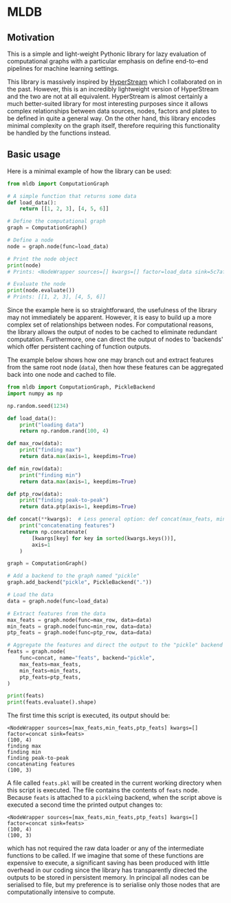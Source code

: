 # MLDB

## Motivation 

This is a simple and light-weight Pythonic library for lazy evaluation of computational graphs with a particular emphasis on define end-to-end pipelines for machine learning settings. 

This library is massively inspired by [HyperStream](https://github.com/IRC-SPHERE/HyperStream) which I collaborated on in the past. However, this is an incredibly lightweight version of HyperStream and the two are not at all equivalent. HyperStream is almost certainly a much better-suited library for most interesting purposes since it allows complex relationships between data sources, nodes, factors and plates to be defined in quite a general way. On the other hand, this library encodes minimal complexity on the graph itself, therefore requiring this functionality be handled by the functions instead.  

## Basic usage

Here is a minimal example of how the library can be used:

```python
from mldb import ComputationGraph

# A simple function that returns some data
def load_data(): 
    return [[1, 2, 3], [4, 5, 6]]

# Define the computational graph
graph = ComputationGraph()

# Define a node
node = graph.node(func=load_data)

# Print the node object
print(node) 
# Prints: <NodeWrapper sources=[] kwargs=[] factor=load_data sink=5c7afc35-184f-4830-ba08-5ae9ba47e67e>

# Evaluate the node
print(node.evaluate()) 
# Prints: [[1, 2, 3], [4, 5, 6]]
```

Since the example here is so straightforward, the usefulness of the library may not immediately be apparent. However, it is easy to build up a more complex set of relationships between nodes. For computational reasons, the library allows the output of nodes to be cached to eliminate redundant computation. Furthermore, one can direct the output of nodes to 'backends' which offer persistent caching of function outputs.  

The example below shows how one may branch out and extract features from the same root node (`data`), then how these features can be aggregated back into one node and cached to file. 

```python
from mldb import ComputationGraph, PickleBackend
import numpy as np 

np.random.seed(1234)

def load_data(): 
    print("loading data")
    return np.random.rand(100, 4)

def max_row(data): 
    print("finding max")
    return data.max(axis=1, keepdims=True)

def min_row(data): 
    print("finding min")
    return data.max(axis=1, keepdims=True)

def ptp_row(data): 
    print("finding peak-to-peak")
    return data.ptp(axis=1, keepdims=True)

def concat(**kwargs):  # Less general option: def concat(max_feats, min_feats, ptp_feats): ...
    print("concatenating features")
    return np.concatenate(
        [kwargs[key] for key in sorted(kwargs.keys())], 
        axis=1
    )

graph = ComputationGraph()

# Add a backend to the graph named "pickle"
graph.add_backend("pickle", PickleBackend("."))

# Load the data
data = graph.node(func=load_data)

# Extract features from the data
max_feats = graph.node(func=max_row, data=data)
min_feats = graph.node(func=min_row, data=data)
ptp_feats = graph.node(func=ptp_row, data=data)

# Aggregate the features and direct the output to the "pickle" backend
feats = graph.node(
    func=concat, name="feats", backend="pickle",
    max_feats=max_feats, 
    min_feats=min_feats, 
    ptp_feats=ptp_feats, 
)

print(feats) 
print(feats.evaluate().shape)  
```

The first time this script is executed, its output should be:

```
<NodeWrapper sources=[max_feats,min_feats,ptp_feats] kwargs=[] factor=concat sink=feats>
(100, 4)
finding max
finding min
finding peak-to-peak
concatenating features
(100, 3)
```

A file called `feats.pkl` will be created in the current working directory when this script is executed. The file contains the contents of `feats` node. Because `feats` is attached to a `pickle`ing backend, when the script above is executed a second time the printed output changes to: 

```
<NodeWrapper sources=[max_feats,min_feats,ptp_feats] kwargs=[] factor=concat sink=feats>
(100, 4)
(100, 3)
```

which has not required the raw data loader or any of the intermediate functions to be called. If we imagine that some of these functions are expensive to execute, a significant saving has been produced with little overhead in our coding since the library has transparently directed the outputs to be stored in persistent memory. In principal all nodes can be serialised to file, but my preference is to serialise only those nodes that are computationally intensive to compute. 


